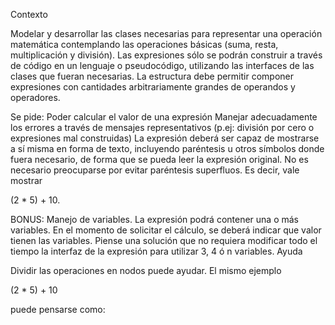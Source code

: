 Contexto

Modelar y desarrollar las clases necesarias para representar una operación matemática contemplando las operaciones básicas (suma, resta, multiplicación y división). Las expresiones sólo se podrán construir a través de código en un lenguaje o pseudocódigo, utilizando las interfaces de las clases que fueran necesarias.  La estructura debe permitir componer expresiones con cantidades arbitrariamente grandes de operandos y operadores.

Se pide:
Poder calcular el valor de una expresión
Manejar adecuadamente los errores a través de mensajes representativos (p.ej: división por cero o expresiones mal construidas)
La expresión deberá ser capaz de mostrarse a sí misma en forma de texto, incluyendo paréntesis u otros símbolos donde fuera necesario, de forma que se pueda leer la expresión original. No es necesario preocuparse por evitar paréntesis superfluos. Es decir, vale mostrar

 (2 * 5) + 10.

BONUS: Manejo de variables. La expresión podrá contener una o más variables. En el momento de solicitar el cálculo, se deberá indicar que valor tienen las variables. Piense una solución que no requiera modificar todo el tiempo la interfaz de la expresión para utilizar 3, 4 ó n variables.
Ayuda

Dividir las operaciones en nodos puede ayudar. El mismo ejemplo 

 (2 * 5) + 10

puede pensarse como: